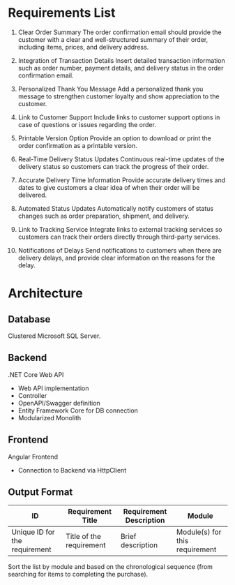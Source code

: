 # Requirements List

1. Clear Order Summary
   The order confirmation email should provide the customer with a clear and well-structured summary of their order, including items, prices, and delivery address.

2. Integration of Transaction Details
   Insert detailed transaction information such as order number, payment details, and delivery status in the order confirmation email.

3. Personalized Thank You Message
   Add a personalized thank you message to strengthen customer loyalty and show appreciation to the customer.

4. Link to Customer Support
   Include links to customer support options in case of questions or issues regarding the order.

5. Printable Version Option
   Provide an option to download or print the order confirmation as a printable version.

6. Real-Time Delivery Status Updates
   Continuous real-time updates of the delivery status so customers can track the progress of their order.

7. Accurate Delivery Time Information
   Provide accurate delivery times and dates to give customers a clear idea of when their order will be delivered.

8. Automated Status Updates
   Automatically notify customers of status changes such as order preparation, shipment, and delivery.

9. Link to Tracking Service
   Integrate links to external tracking services so customers can track their orders directly through third-party services.

10. Notifications of Delays
    Send notifications to customers when there are delivery delays, and provide clear information on the reasons for the delay.

# Architecture

## Database

Clustered Microsoft SQL Server.

## Backend

.NET Core Web API

- Web API implementation
- Controller
- OpenAPI/Swagger definition
- Entity Framework Core for DB connection
- Modularized Monolith

## Frontend

Angular Frontend

- Connection to Backend via HttpClient

## Output Format

| ID                            | Requirement Title        | Requirement Description | Module                         |
| ----------------------------- | ------------------------ | ----------------------- | ------------------------------ |
| Unique ID for the requirement | Title of the requirement | Brief description       | Module(s) for this requirement |

Sort the list by module and based on the chronological sequence (from searching for items to completing the purchase).
